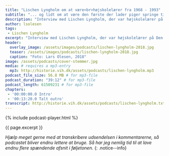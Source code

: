 ```yaml
---
title: "Lischen Lyngholm om at være<br>højskolelærer fra 1968 - 1993"
subtitle: "... og lidt om at være den første der lader piger springe til gymnastik"
description: "Interview med Lischen Lyngholm, der var højskolelærer på Den Jyske Idrætsskole fra 1968 - 1993. Hun fortæller om, hvordan hun startede som faglærer i gymnastik, men langsomt fandt nye veje ind i højskolelærerlivet."
author: lsolesen
tags:
 - Lischen Lyngholm
excerpt: "Interview med Lischen Lyngholm, der var højskolelærer på Den Jyske Idrætsskole fra 1968 - 1993. Hun fortæller om, hvordan hun startede som faglærer i gymnastik, men langsomt fandt nye veje ind i højskolelærerlivet."
header:
  overlay_image: /assets/images/podcasts/lischen-lyngholm-2018.jpg
  teaser: /assets/images/podcasts/lischen-lyngholm-2018.jpg
  caption: "Foto: Lars Olesen, 2018"
image: /assets/podcasts/cover-stemmer.jpg
media: # requires a mp3-entry
  mp3: http://historie.vih.dk/assets/podcasts/lischen-lyngholm.mp3
podcast_file_size: 56.8 MB # for mp3-file
podcast_duration: "39:12" # for mp3-file
podcast_length: 61509231 # for mp3-file
chapters:
 - '00:00:00.0 Intro'
 - '00:13:20.0 Talt outro'
transcript: http://historie.vih.dk/assets/podcasts/lischen-lyngholm.txt
---
```


{% include podcast-player.html %}

{{ page.excerpt }}

_Hjælp meget gerne med at transkribere udsendelsen i kommentarerne, så podcastet bliver endnu lettere at bruge. Så har jeg nemlig tid til at lave endnu flere spændende afsnit i føljetonen._
{: .notice--info}
